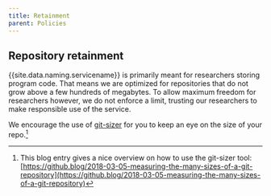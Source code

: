 ```yaml
---
title: Retainment
parent: Policies
---
```

## Repository retainment
{{site.data.naming.servicename}} is primarily meant for researchers storing program code. That means we are optimized for repositories that do not grow above a few hundreds of megabytes. To allow maximum freedom for researchers however, we do not enforce a limit, trusting our researchers to make responsible use of the service.

We encourage the use of [git-sizer](https://github.com/github/git-sizer/#getting-started) for you to keep an eye on the size of your repo.[^1]

[^1]: This blog entry gives a nice overview on how to use the git-sizer tool: [https://github.blog/2018-03-05-measuring-the-many-sizes-of-a-git-repository](https://github.blog/2018-03-05-measuring-the-many-sizes-of-a-git-repository)